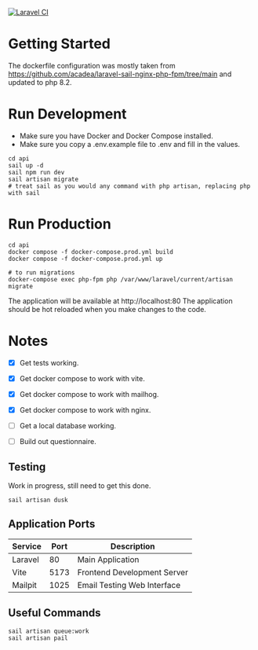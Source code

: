 
[![Laravel CI](https://github.com/ajn123/BreakfastClub/actions/workflows/ci.yml/badge.svg)](https://github.com/ajn123/BreakfastClub/actions/workflows/ci.yml)


# Getting Started 

The dockerfile configuration was mostly taken from https://github.com/acadea/laravel-sail-nginx-php-fpm/tree/main
and updated to php 8.2.


# Run Development
- Make sure you have Docker and Docker Compose installed.
- Make sure you copy a .env.example file to .env and fill in the values.
```
cd api
sail up -d
sail npm run dev
sail artisan migrate
# treat sail as you would any command with php artisan, replacing php with sail
```

# Run Production
```
cd api
docker compose -f docker-compose.prod.yml build
docker compose -f docker-compose.prod.yml up

# to run migrations
docker-compose exec php-fpm php /var/www/laravel/current/artisan migrate 
```
The application will be available at http://localhost:80
The application should be hot reloaded when you make changes to the code.

# Notes

- [x] Get tests working.
- [x] Get docker compose to work with vite.
- [x] Get docker compose to work with mailhog.
- [x] Get docker compose to work with nginx.
- [ ] Get a local database working.
- [ ] Build out questionnaire.


## Testing
Work in progress, still need to get this done.
```
sail artisan dusk
```

## Application Ports

| Service    | Port  | Description                               |
|------------|-------|-------------------------------------------|
| Laravel    | 80    | Main Application                      |
| Vite       | 5173  | Frontend Development Server               |
| Mailpit    | 1025  | Email Testing Web Interface               |



## Useful Commands
```
sail artisan queue:work
sail artisan pail
```